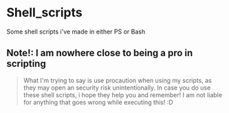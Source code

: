 # Shell_scripts
Some shell scripts i've made in either PS or Bash

## Note!: I am nowhere close to being a pro in scripting ##
>What I'm trying to say is use procaution when using my scripts, as they may open an security risk unintentionally. 
>In case you do use these shell scripts, i hope they help you and remember! I am not liable for anything that goes wrong while executing this! :D 
